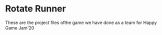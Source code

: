 # Rotate Runner
These are the project files ofthe game we have done as a team for Happy Game Jam'20
